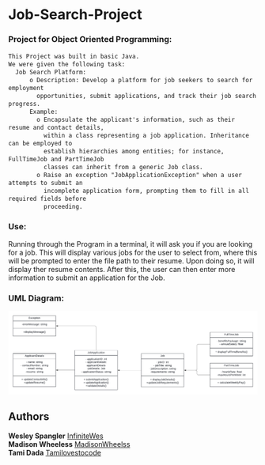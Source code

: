 # Job-Search-Project

### Project for Object Oriented Programming:

```
This Project was built in basic Java.
We were given the following task:
  Job Search Platform:
      o Description: Develop a platform for job seekers to search for employment
        opportunities, submit applications, and track their job search progress.
      Example:
        o Encapsulate the applicant's information, such as their resume and contact details,
          within a class representing a job application. Inheritance can be employed to
          establish hierarchies among entities; for instance, FullTimeJob and PartTimeJob
          classes can inherit from a generic Job class.
        o Raise an exception "JobApplicationException" when a user attempts to submit an
          incomplete application form, prompting them to fill in all required fields before
          proceeding.

```

### Use:
Running through the Program in a terminal, it will ask you if you are looking for a job.
This will display various jobs for the user to select from, where this will be prompted
to enter the file path to their resume. Upon doing so, it will display ther resume contents.
After this, the user can then enter more information to submit an application for the Job.

### UML Diagram:
![Alternative Text](https://github.com/InfiniteWes/Job-Search-Project/blob/main/img/Job%20Search%20UML%20Diagram%20(1).png)

## Authors

**Wesley Spangler** [InfiniteWes](https://github.com/InfiniteWes)   
**Madison Wheeless** [MadisonWheelss](https://github.com/MadisonWheelss)    
**Tami Dada** [Tamilovestocode](https://github.com/Tamilovestocode)
